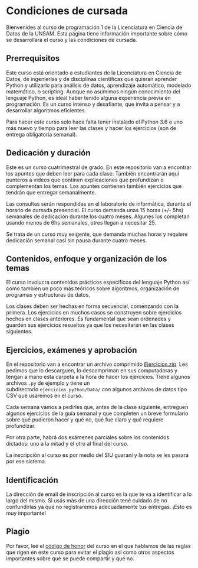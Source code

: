 # Condiciones de cursada

Bienvenides al curso de programación 1 de la Licenciatura en Ciencia de Datos de la UNSAM.
Esta página tiene información importante sobre cómo se desarrollará el curso y las condiciones de cursada.

## Prerrequisitos
Este curso está orientado a estudiantes de la Licenciatura en Ciencia de Datos, de ingenierías y de disciplinas científicas que quieran aprender Python y utilizarlo para análisis de datos, aprendizaje automático, modelado matemático, o scripting. Aunque no asumimos ningún conocimiento del lenguaje Python, es ideal haber tenido alguna experiencia previa en programación. Es un curso intenso y desafiante, que invita a pensar y a desarrollar algoritmos eficientes.

Para hacer este curso solo hace falta tener instalado el Python 3.6 o uno más nuevo y tiempo para leer las clases y hacer los ejercicios (son de entrega obligatoria semanal).


## Dedicación y duración
Este es un curso cuatrimestral de grado. En este repositorio van a encontrar los apuntes que deben leer para cada clase. También encontrarán aquí punteros a videos que continen explicaciones que profundizan o complementan los temas. Los apuntes contienen también ejercicios que tendrán que entregar semanalmente. 

Las consultas serán respondidas en el laboratorio de informática, durante el horario de cursada presencial. El curso demanda unas 15 horas (+/- 5hs) semanales de dedicación durante los cuatro meses. Algunes los completan usando menos de 6hs semanales, otres llegan a necesitar 25.

Se trata de un curso muy exigente, que demanda muchas horas y requiere dedicación semanal casi sin pausa durante cuatro meses.


## Contenidos, enfoque y organización de los temas
El curso involucra contenidos prácticos específicos del lenguaje Python así como también un poco más teóricos sobre algoritmos, organización de programas y estructuras de datos. 

Los clases deben ser hechas en forma secuencial, comenzando con la primera. Los ejercicios en muchos casos se construyen sobre ejercicios hechos en clases anteriores. Es fundamental que sean ordenades y guarden sus ejercicios resueltos ya que los necesitarán en las clases siguientes.


## Ejercicios, exámenes y aprobación
En el repositorio van a encontrar un archivo comprimido [Ejercicios.zip](./Ejercicios.zip). Les pedimos que lo descarguen, lo descompriman en sus computadoras y tengan a mano esta carpeta a la hora de hacer los ejercicios. Tiene algunos archivos `.py` de ejemplo y tiene un subdirectorio `ejercicios_python/Data/` con algunos archivos de datos tipo CSV que usaremos en el curso. 

Cada semana vamos a pedirles que, antes de la clase siguiente, entreguen algunos ejercicios de la guía semanal y que completen un breve formulario sobre qué pudieron hacer y qué no, qué fue claro y qué requiere profundizar.

Por otra parte, habrá dos exámenes parciales sobre los contenidos dictados: uno a la mitad y el otro al final del curso.

La inscripción al curso es por medio del SIU guaraní y la nota se les pasará por ese sistema.

## Identificación
La dirección de email de inscripción al curso es la que te va a identificar a lo largo del mismo. Si usás más de una dirección tené cuidado de no confundirlas ya que no registraremos adecuadamente tus entregas. ¡Esto es muy importante!

## Plagio
Por favor, leé el [código de honor](./Codigo.md#código) del curso en el que hablamos de las reglas que rigen en este curso para evitar el plagio así como otros aspectos importantes sobre qué se puede compartir y qué no.


